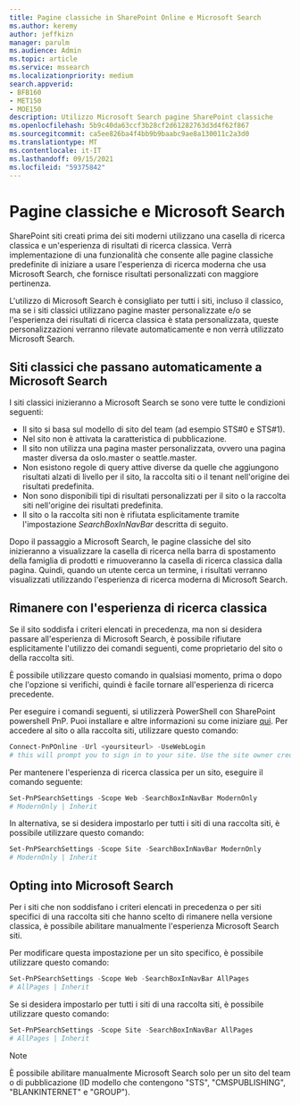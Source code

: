 ```yaml
---
title: Pagine classiche in SharePoint Online e Microsoft Search
ms.author: keremy
author: jeffkizn
manager: parulm
ms.audience: Admin
ms.topic: article
ms.service: mssearch
ms.localizationpriority: medium
search.appverid:
- BFB160
- MET150
- MOE150
description: Utilizzo Microsoft Search pagine SharePoint classiche
ms.openlocfilehash: 5b9c40da63ccf3b28cf2d61282763d3d4f62f867
ms.sourcegitcommit: ca5ee826ba4f4bb9b9baabc9ae8a130011c2a3d0
ms.translationtype: MT
ms.contentlocale: it-IT
ms.lasthandoff: 09/15/2021
ms.locfileid: "59375842"
---
```

# <a name="classic-pages-and-microsoft-search"></a>Pagine classiche e Microsoft Search

SharePoint siti creati prima dei siti moderni utilizzano una casella di ricerca classica e un'esperienza di risultati di ricerca classica. Verrà implementazione di una funzionalità che consente alle pagine classiche predefinite di iniziare a usare l'esperienza di ricerca moderna che usa Microsoft Search, che fornisce risultati personalizzati con maggiore pertinenza.

L'utilizzo di Microsoft Search è consigliato per tutti i siti, incluso il classico, ma se i siti classici utilizzano pagine master personalizzate e/o se l'esperienza dei risultati di ricerca classica è stata personalizzata, queste personalizzazioni verranno rilevate automaticamente e non verrà utilizzato Microsoft Search.

## <a name="classic-sites-that-will-automatically-switch-to-microsoft-search"></a>Siti classici che passano automaticamente a Microsoft Search

I siti classici inizieranno a Microsoft Search se sono vere tutte le condizioni seguenti:

* Il sito si basa sul modello di sito del team (ad esempio STS#0 e STS#1).
* Nel sito non è attivata la caratteristica di pubblicazione.
* Il sito non utilizza una pagina master personalizzata, ovvero una pagina master diversa da oslo.master o seattle.master.
* Non esistono regole di query attive diverse da quelle che aggiungono risultati alzati di livello per il sito, la raccolta siti o il tenant nell'origine dei risultati predefinita.
* Non sono disponibili tipi di risultati personalizzati per il sito o la raccolta siti nell'origine dei risultati predefinita.
* Il sito o la raccolta siti non è rifiutata esplicitamente tramite l'impostazione *SearchBoxInNavBar* descritta di seguito.

Dopo il passaggio a Microsoft Search, le pagine classiche del sito inizieranno a visualizzare la casella di ricerca nella barra di spostamento della famiglia di prodotti e rimuoveranno la casella di ricerca classica dalla pagina. Quindi, quando un utente cerca un termine, i risultati verranno visualizzati utilizzando l'esperienza di ricerca moderna di Microsoft Search.

## <a name="staying-with-the-classic-search-experience"></a>Rimanere con l'esperienza di ricerca classica

Se il sito soddisfa i criteri elencati in precedenza, ma non si desidera passare all'esperienza di Microsoft Search, è possibile rifiutare esplicitamente l'utilizzo dei comandi seguenti, come proprietario del sito o della raccolta siti.

È possibile utilizzare questo comando in qualsiasi momento, prima o dopo che l'opzione si verifichi, quindi è facile tornare all'esperienza di ricerca precedente.

Per eseguire i comandi seguenti, si utilizzerà PowerShell con SharePoint powershell PnP. Puoi installare e altre informazioni su come iniziare [qui](/powershell/sharepoint/sharepoint-pnp/sharepoint-pnp-cmdlets?view=sharepoint-ps). Per accedere al sito o alla raccolta siti, utilizzare questo comando:

```powershell
Connect-PnPOnline -Url <yoursiteurl> -UseWebLogin
# this will prompt you to sign in to your site. Use the site owner credentials.
```

Per mantenere l'esperienza di ricerca classica per un sito, eseguire il comando seguente:

```powershell
Set-PnPSearchSettings -Scope Web -SearchBoxInNavBar ModernOnly
# ModernOnly | Inherit
```

In alternativa, se si desidera impostarlo per tutti i siti di una raccolta siti, è possibile utilizzare questo comando:

```powershell
Set-PnPSearchSettings -Scope Site -SearchBoxInNavBar ModernOnly
# ModernOnly | Inherit
```

## <a name="opting-into-microsoft-search"></a>Opting into Microsoft Search

Per i siti che non soddisfano i criteri elencati in precedenza o per siti specifici di una raccolta siti che hanno scelto di rimanere nella versione classica, è possibile abilitare manualmente l'esperienza Microsoft Search siti.

Per modificare questa impostazione per un sito specifico, è possibile utilizzare questo comando:

```powershell
Set-PnPSearchSettings -Scope Web -SearchBoxInNavBar AllPages
# AllPages | Inherit
```

Se si desidera impostarlo per tutti i siti di una raccolta siti, è possibile utilizzare questo comando:

```powershell
Set-PnPSearchSettings -Scope Site -SearchBoxInNavBar AllPages
# AllPages | Inherit
```

> [!NOTE]
> È possibile abilitare manualmente Microsoft Search solo per un sito del team o di pubblicazione (ID modello che contengono "STS", "CMSPUBLISHING", "BLANKINTERNET" e "GROUP").